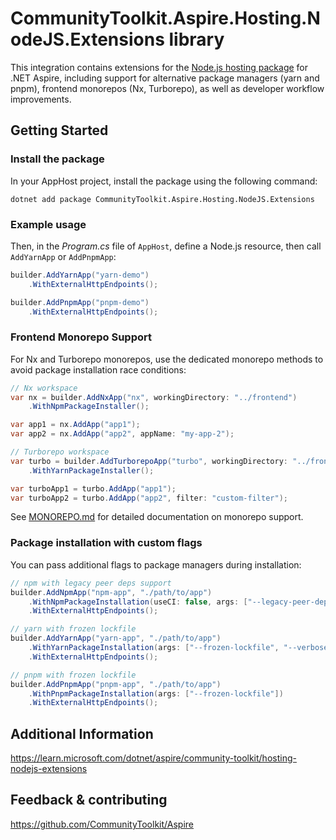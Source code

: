 # CommunityToolkit.Aspire.Hosting.NodeJS.Extensions library

This integration contains extensions for the [Node.js hosting package](https://nuget.org/packages/Aspire.Hosting.NodeJs) for .NET Aspire, including support for alternative package managers (yarn and pnpm), frontend monorepos (Nx, Turborepo), as well as developer workflow improvements.

## Getting Started

### Install the package

In your AppHost project, install the package using the following command:

```dotnetcli
dotnet add package CommunityToolkit.Aspire.Hosting.NodeJS.Extensions
```

### Example usage

Then, in the _Program.cs_ file of `AppHost`, define a Node.js resource, then call `AddYarnApp` or `AddPnpmApp`:

```csharp
builder.AddYarnApp("yarn-demo")
    .WithExternalHttpEndpoints();

builder.AddPnpmApp("pnpm-demo")
    .WithExternalHttpEndpoints();
```

### Frontend Monorepo Support

For Nx and Turborepo monorepos, use the dedicated monorepo methods to avoid package installation race conditions:

```csharp
// Nx workspace
var nx = builder.AddNxApp("nx", workingDirectory: "../frontend")
    .WithNpmPackageInstaller();

var app1 = nx.AddApp("app1");
var app2 = nx.AddApp("app2", appName: "my-app-2");

// Turborepo workspace  
var turbo = builder.AddTurborepoApp("turbo", workingDirectory: "../frontend")
    .WithYarnPackageInstaller();

var turboApp1 = turbo.AddApp("app1");
var turboApp2 = turbo.AddApp("app2", filter: "custom-filter");
```

See [MONOREPO.md](./MONOREPO.md) for detailed documentation on monorepo support.

### Package installation with custom flags

You can pass additional flags to package managers during installation:

```csharp
// npm with legacy peer deps support
builder.AddNpmApp("npm-app", "./path/to/app")
    .WithNpmPackageInstallation(useCI: false, args: ["--legacy-peer-deps"])
    .WithExternalHttpEndpoints();

// yarn with frozen lockfile
builder.AddYarnApp("yarn-app", "./path/to/app")  
    .WithYarnPackageInstallation(args: ["--frozen-lockfile", "--verbose"])
    .WithExternalHttpEndpoints();

// pnpm with frozen lockfile
builder.AddPnpmApp("pnpm-app", "./path/to/app")
    .WithPnpmPackageInstallation(args: ["--frozen-lockfile"])
    .WithExternalHttpEndpoints();
```

## Additional Information

https://learn.microsoft.com/dotnet/aspire/community-toolkit/hosting-nodejs-extensions

## Feedback & contributing

https://github.com/CommunityToolkit/Aspire

